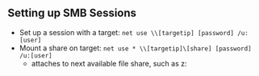## Setting up SMB Sessions

- Set up a session with a target:
  `net use \\[targetip] [password] /u:[user]`
- Mount a share on target:
  `net use * \\[targetip]\[share] [password] /u:[user]`
  - attaches to next available file share, such as z:
